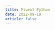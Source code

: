 ```yaml
---
title: Fluent Python
date: 2022-09-19
article: false
---
```


<PDF url="https://www.igarashi.fun:7779/pdf/python/Python%20Cookbook.pdf" height="880px"/>
